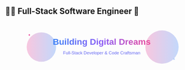 ## 👨‍💻 Full-Stack Software Engineer 👋

<div align="center">
  <!-- Animated Header -->
  <svg width="800" height="200" viewBox="0 0 800 200" xmlns="http://www.w3.org/2000/svg">
    <defs>
      <linearGradient id="grad1" x1="0%" y1="0%" x2="100%" y2="0%">
        <stop offset="0%" style="stop-color:#3B82F6;stop-opacity:1" />
        <stop offset="50%" style="stop-color:#8B5CF6;stop-opacity:1" />
        <stop offset="100%" style="stop-color:#EC4899;stop-opacity:1" />
      </linearGradient>
      <linearGradient id="grad2" x1="0%" y1="0%" x2="100%" y2="0%">
        <stop offset="0%" style="stop-color:#EC4899;stop-opacity:0.3" />
        <stop offset="100%" style="stop-color:#3B82F6;stop-opacity:0.3" />
      </linearGradient>
    </defs>
<!-- Background circles -->
<circle cx="150" cy="100" r="60" fill="url(#grad2)">
  <animate attributeName="r" values="60;80;60" dur="3s" repeatCount="indefinite"/>
</circle>
<circle cx="650" cy="100" r="70" fill="url(#grad2)">
  <animate attributeName="r" values="70;50;70" dur="2.5s" repeatCount="indefinite"/>
</circle>

<!-- Main text -->
<text x="400" y="90" text-anchor="middle" font-family="Arial, sans-serif" font-size="36" font-weight="bold" fill="url(#grad1)">
  Building Digital Dreams
</text>
<text x="400" y="130" text-anchor="middle" font-family="Arial, sans-serif" font-size="18" fill="#6366F1">
  Full-Stack Developer & Code Craftsman
</text>

<!-- Animated dots -->
<circle cx="100" cy="50" r="3" fill="#EC4899">
  <animate attributeName="opacity" values="1;0.3;1" dur="1.5s" repeatCount="indefinite"/>
</circle>
<circle cx="700" cy="150" r="3" fill="#3B82F6">
  <animate attributeName="opacity" values="0.3;1;0.3" dur="1.8s" repeatCount="indefinite"/>
</circle>
  </svg>
